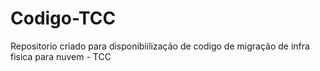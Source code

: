 # Codigo-TCC
Repositorio criado para disponibiilização de codigo de migração de infra fisica para nuvem - TCC
